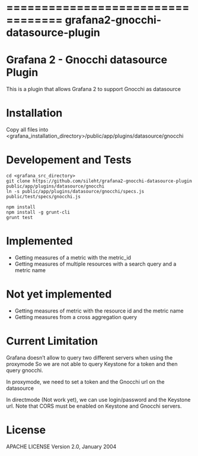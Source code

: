 ==================================
grafana2-gnocchi-datasource-plugin
==================================

Grafana 2 - Gnocchi datasource Plugin
=====================================

This is a plugin that allows Grafana 2 to support Gnocchi as datasource

Installation
============

Copy all files into <grafana_installation_directory>/public/app/plugins/datasource/gnocchi

Developement and Tests
======================

    cd <grafana_src_directory>
    git clone https://github.com/sileht/grafana2-gnocchi-datasource-plugin public/app/plugins/datasource/gnocchi
    ln -s public/app/plugins/datasource/gnocchi/specs.js public/test/specs/gnocchi.js
    
    npm install
    npm install -g grunt-cli
    grunt test

Implemented
===========

* Getting measures of a metric with the metric_id
* Getting measures of multiple resources with a search query and a metric name

Not yet implemented
===================

* Getting measures of metric with the resource id and the metric name
* Getting measures from a cross aggregation query

Current Limitation
==================

Grafana doesn’t allow to query two different servers when using the proxymode
So we are not able to query Keystone for a token and then query gnocchi.

In proxymode, we need to set a token and the Gnocchi url on the datasource

In directmode (Not work yet), we can use login/password and the Keystone url. 
Note that CORS must be enabled on Keystone and Gnocchi servers.


License
=======

APACHE LICENSE Version 2.0, January 2004

